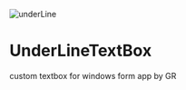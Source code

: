 ![underLine](https://user-images.githubusercontent.com/92965000/178837600-8ba52c94-32d0-466c-a18e-bfc1967f8f86.PNG)
# UnderLineTextBox
custom textbox for windows form app
by GR
